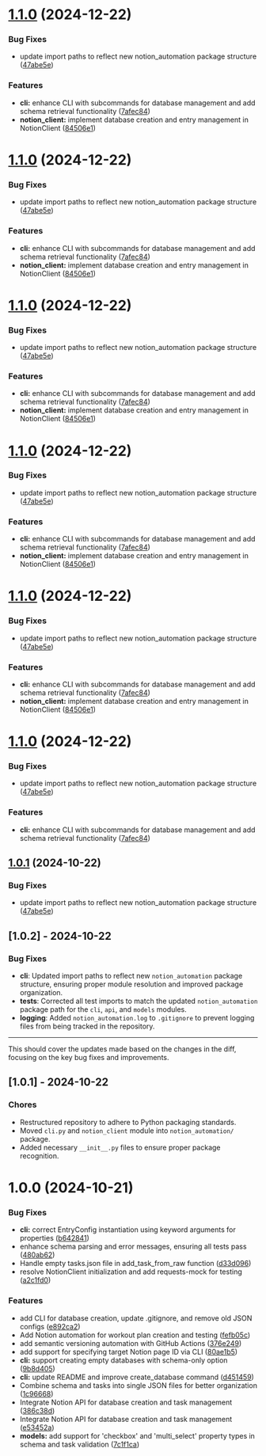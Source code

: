 # [1.1.0](https://github.com/atxtechbro/notion-automation/compare/v1.0.0...v1.1.0) (2024-12-22)


### Bug Fixes

* update import paths to reflect new notion_automation package structure ([47abe5e](https://github.com/atxtechbro/notion-automation/commit/47abe5e5974cd42a1dde6a9a3e43de9c32fda75b))


### Features

* **cli:** enhance CLI with subcommands for database management and add schema retrieval functionality ([7afec84](https://github.com/atxtechbro/notion-automation/commit/7afec8433dddc43b58781e778505f01549798670))
* **notion_client:** implement database creation and entry management in NotionClient ([84506e1](https://github.com/atxtechbro/notion-automation/commit/84506e152df224b74552c7bd4326cd6f9a2b9276))

# [1.1.0](https://github.com/atxtechbro/notion-automation/compare/v1.0.0...v1.1.0) (2024-12-22)


### Bug Fixes

* update import paths to reflect new notion_automation package structure ([47abe5e](https://github.com/atxtechbro/notion-automation/commit/47abe5e5974cd42a1dde6a9a3e43de9c32fda75b))


### Features

* **cli:** enhance CLI with subcommands for database management and add schema retrieval functionality ([7afec84](https://github.com/atxtechbro/notion-automation/commit/7afec8433dddc43b58781e778505f01549798670))
* **notion_client:** implement database creation and entry management in NotionClient ([84506e1](https://github.com/atxtechbro/notion-automation/commit/84506e152df224b74552c7bd4326cd6f9a2b9276))

# [1.1.0](https://github.com/atxtechbro/notion-automation/compare/v1.0.0...v1.1.0) (2024-12-22)


### Bug Fixes

* update import paths to reflect new notion_automation package structure ([47abe5e](https://github.com/atxtechbro/notion-automation/commit/47abe5e5974cd42a1dde6a9a3e43de9c32fda75b))


### Features

* **cli:** enhance CLI with subcommands for database management and add schema retrieval functionality ([7afec84](https://github.com/atxtechbro/notion-automation/commit/7afec8433dddc43b58781e778505f01549798670))
* **notion_client:** implement database creation and entry management in NotionClient ([84506e1](https://github.com/atxtechbro/notion-automation/commit/84506e152df224b74552c7bd4326cd6f9a2b9276))

# [1.1.0](https://github.com/atxtechbro/notion-automation/compare/v1.0.0...v1.1.0) (2024-12-22)


### Bug Fixes

* update import paths to reflect new notion_automation package structure ([47abe5e](https://github.com/atxtechbro/notion-automation/commit/47abe5e5974cd42a1dde6a9a3e43de9c32fda75b))


### Features

* **cli:** enhance CLI with subcommands for database management and add schema retrieval functionality ([7afec84](https://github.com/atxtechbro/notion-automation/commit/7afec8433dddc43b58781e778505f01549798670))
* **notion_client:** implement database creation and entry management in NotionClient ([84506e1](https://github.com/atxtechbro/notion-automation/commit/84506e152df224b74552c7bd4326cd6f9a2b9276))

# [1.1.0](https://github.com/atxtechbro/notion-automation/compare/v1.0.0...v1.1.0) (2024-12-22)


### Bug Fixes

* update import paths to reflect new notion_automation package structure ([47abe5e](https://github.com/atxtechbro/notion-automation/commit/47abe5e5974cd42a1dde6a9a3e43de9c32fda75b))


### Features

* **cli:** enhance CLI with subcommands for database management and add schema retrieval functionality ([7afec84](https://github.com/atxtechbro/notion-automation/commit/7afec8433dddc43b58781e778505f01549798670))
* **notion_client:** implement database creation and entry management in NotionClient ([84506e1](https://github.com/atxtechbro/notion-automation/commit/84506e152df224b74552c7bd4326cd6f9a2b9276))

# [1.1.0](https://github.com/atxtechbro/notion-automation/compare/v1.0.0...v1.1.0) (2024-12-22)


### Bug Fixes

* update import paths to reflect new notion_automation package structure ([47abe5e](https://github.com/atxtechbro/notion-automation/commit/47abe5e5974cd42a1dde6a9a3e43de9c32fda75b))


### Features

* **cli:** enhance CLI with subcommands for database management and add schema retrieval functionality ([7afec84](https://github.com/atxtechbro/notion-automation/commit/7afec8433dddc43b58781e778505f01549798670))

## [1.0.1](https://github.com/atxtechbro/notion-automation/compare/v1.0.0...v1.0.1) (2024-10-22)


### Bug Fixes

* update import paths to reflect new notion_automation package structure ([47abe5e](https://github.com/atxtechbro/notion-automation/commit/47abe5e5974cd42a1dde6a9a3e43de9c32fda75b))

## [1.0.2] - 2024-10-22

### Bug Fixes

- **cli**: Updated import paths to reflect new `notion_automation` package structure, ensuring proper module resolution and improved package organization.
- **tests**: Corrected all test imports to match the updated `notion_automation` package path for the `cli`, `api`, and `models` modules.
- **logging**: Added `notion_automation.log` to `.gitignore` to prevent logging files from being tracked in the repository.

---

This should cover the updates made based on the changes in the diff, focusing on the key bug fixes and improvements.

## [1.0.1] - 2024-10-22

### Chores

- Restructured repository to adhere to Python packaging standards.
- Moved `cli.py` and `notion_client` module into `notion_automation/` package.
- Added necessary `__init__.py` files to ensure proper package recognition.

# 1.0.0 (2024-10-21)

### Bug Fixes

- **cli:** correct EntryConfig instantiation using keyword arguments for properties ([b642841](https://github.com/atxtechbro/notion-automation/commit/b642841cbdca110e296febdd3db3694e0572e9bc))
- enhance schema parsing and error messages, ensuring all tests pass ([480ab62](https://github.com/atxtechbro/notion-automation/commit/480ab62e9f7af06412e414920335370d7c19cf8f))
- Handle empty tasks.json file in add_task_from_raw function ([d33d096](https://github.com/atxtechbro/notion-automation/commit/d33d096438c86ad342aed6aa2c9b1f706b52d050))
- resolve NotionClient initialization and add requests-mock for testing ([a2c1fd0](https://github.com/atxtechbro/notion-automation/commit/a2c1fd04b40e9c8dac534d2a1cf463118bbe038e))

### Features

- add CLI for database creation, update .gitignore, and remove old JSON configs ([e892ca2](https://github.com/atxtechbro/notion-automation/commit/e892ca235b8eb7d8f6c60af71a5f74c77a771ad1))
- Add Notion automation for workout plan creation and testing ([fefb05c](https://github.com/atxtechbro/notion-automation/commit/fefb05cd10ff98f2c65dcf44796c35e15f49dc9d))
- add semantic versioning automation with GitHub Actions ([376e249](https://github.com/atxtechbro/notion-automation/commit/376e249ba66056946412400e8d1e4d69b46caa2e))
- add support for specifying target Notion page ID via CLI ([80ae1b5](https://github.com/atxtechbro/notion-automation/commit/80ae1b5570771ed4eeac660f45c928668223a7ac))
- **cli:** support creating empty databases with schema-only option ([9b8d405](https://github.com/atxtechbro/notion-automation/commit/9b8d4054bc38e0fbaf72d9707fc5bd612ade2e36))
- **cli:** update README and improve create_database command ([d451459](https://github.com/atxtechbro/notion-automation/commit/d4514595bb0e6dbec200fc590fbdde880c07bb67))
- Combine schema and tasks into single JSON files for better organization ([1c96668](https://github.com/atxtechbro/notion-automation/commit/1c966682742344e052ba0946a3588ac29629c2f5))
- Integrate Notion API for database creation and task management ([386c38d](https://github.com/atxtechbro/notion-automation/commit/386c38d1e2df7dd6c6ec8c484247561931cf476b))
- Integrate Notion API for database creation and task management ([e53452a](https://github.com/atxtechbro/notion-automation/commit/e53452a1610c221dd6a5d5a206b9ddda5f642254))
- **models:** add support for 'checkbox' and 'multi_select' property types in schema and task validation ([7c1f1ca](https://github.com/atxtechbro/notion-automation/commit/7c1f1ca93ecac3f52a86be8ea6d760613d680c5b))

